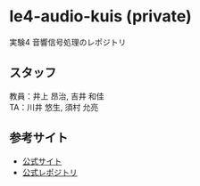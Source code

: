 # le4-audio-kuis (private)
実験4 音響信号処理のレポジトリ

## スタッフ
教員：井上 昂治, 吉井 和佳  
TA：川井 悠生, 須村 允亮

## 参考サイト
- [公式サイト](http://www.sap.ist.i.kyoto-u.ac.jp/members/inoue/le4-audio/)
- [公式レポジトリ](https://github.com/inokoj/le4-audio-kuis)